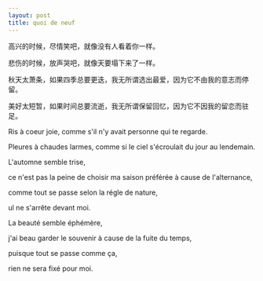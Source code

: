 ```yaml
---
layout: post
title: quoi de neuf
---
```


高兴的时候，尽情笑吧，就像没有人看着你一样。

悲伤的时候，放声哭吧，就像天要塌下来了一样。

秋天太萧条，如果四季总要更迭，我无所谓选出最爱，因为它不由我的意志而停留。

美好太短暂，如果时间总要流逝，我无所谓保留回忆，因为它不因我的留恋而驻足。

Ris à coeur joie, comme s'il n'y avait personne qui te regarde.

Pleures à chaudes larmes, comme si le ciel s'écroulait du jour au lendemain.

L'automne semble trise,

ce n'est pas la peine de choisir ma saison préférée à cause de l'alternance,

comme tout se passe selon la régle de nature,

ul ne s'arrête devant moi.

La beauté semble éphémère,

j'ai beau garder le souvenir à cause de la fuite du temps,

puisque tout se passe comme ça,

rien ne sera fixé pour moi.
